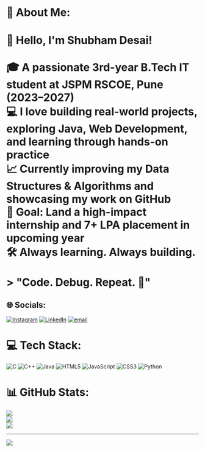 # 💫 About Me:
# 👋 Hello, I'm Shubham Desai!<br><br>🎓 A passionate 3rd-year B.Tech IT student at JSPM RSCOE, Pune (2023–2027)  <br>💻 I love building real-world projects, exploring Java, Web Development, and learning through hands-on practice  <br>📈 Currently improving my Data Structures & Algorithms and showcasing my work on GitHub  <br>🎯 Goal: Land a high-impact internship and 7+ LPA placement in upcoming year  <br>🛠️ Always learning. Always building.<br><br>> "Code. Debug. Repeat. 🚀"<br>


## 🌐 Socials:
[![Instagram](https://img.shields.io/badge/Instagram-%23E4405F.svg?logo=Instagram&logoColor=white)](https://instagram.com/_.shubham_._13) [![LinkedIn](https://img.shields.io/badge/LinkedIn-%230077B5.svg?logo=linkedin&logoColor=white)](https://linkedin.com/in/shubham-desai-0a235a36b/) [![email](https://img.shields.io/badge/Email-D14836?logo=gmail&logoColor=white)](mailto:desaishubham696@gmail.com) 

# 💻 Tech Stack:
![C](https://img.shields.io/badge/c-%2300599C.svg?style=for-the-badge&logo=c&logoColor=white) ![C++](https://img.shields.io/badge/c++-%2300599C.svg?style=for-the-badge&logo=c%2B%2B&logoColor=white) ![Java](https://img.shields.io/badge/java-%23ED8B00.svg?style=for-the-badge&logo=openjdk&logoColor=white) ![HTML5](https://img.shields.io/badge/html5-%23E34F26.svg?style=for-the-badge&logo=html5&logoColor=white) ![JavaScript](https://img.shields.io/badge/javascript-%23323330.svg?style=for-the-badge&logo=javascript&logoColor=%23F7DF1E) ![CSS3](https://img.shields.io/badge/css3-%231572B6.svg?style=for-the-badge&logo=css3&logoColor=white) ![Python](https://img.shields.io/badge/python-3670A0?style=for-the-badge&logo=python&logoColor=ffdd54)
# 📊 GitHub Stats:
![](https://github-readme-stats.vercel.app/api?username=Shubham13112004&theme=dark&hide_border=true&include_all_commits=false&count_private=false)<br/>
![](https://nirzak-streak-stats.vercel.app/?user=Shubham13112004&theme=dark&hide_border=true)<br/>
![](https://github-readme-stats.vercel.app/api/top-langs/?username=Shubham13112004&theme=dark&hide_border=true&include_all_commits=false&count_private=false&layout=compact)

---
[![](https://visitcount.itsvg.in/api?id=Shubham13112004&icon=0&color=0)](https://visitcount.itsvg.in)
